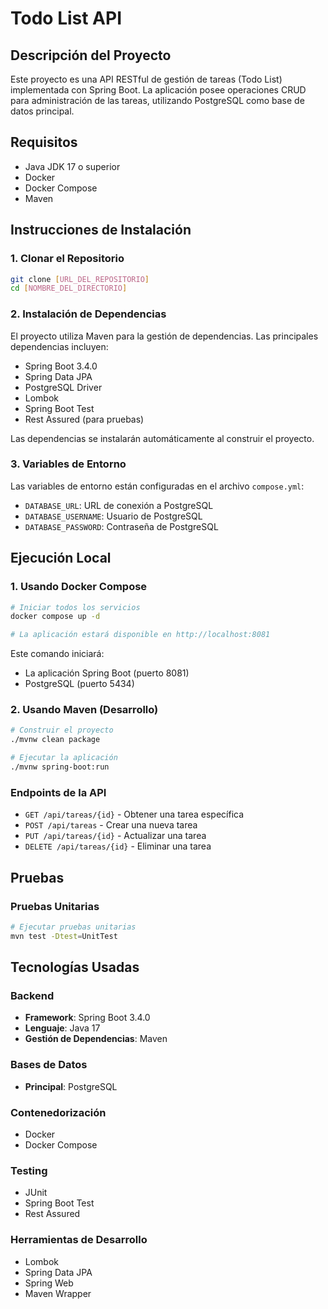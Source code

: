 # Todo List API

## Descripción del Proyecto
Este proyecto es una API RESTful de gestión de tareas (Todo List) implementada con Spring Boot. La aplicación posee operaciones CRUD para administración de las tareas, utilizando PostgreSQL como base de datos principal.

## Requisitos
- Java JDK 17 o superior
- Docker
- Docker Compose
- Maven

## Instrucciones de Instalación

### 1. Clonar el Repositorio
```bash
git clone [URL_DEL_REPOSITORIO]
cd [NOMBRE_DEL_DIRECTORIO]
```

### 2. Instalación de Dependencias
El proyecto utiliza Maven para la gestión de dependencias. Las principales dependencias incluyen:
- Spring Boot 3.4.0
- Spring Data JPA
- PostgreSQL Driver
- Lombok
- Spring Boot Test
- Rest Assured (para pruebas)

Las dependencias se instalarán automáticamente al construir el proyecto.

### 3. Variables de Entorno
Las variables de entorno están configuradas en el archivo `compose.yml`:
- `DATABASE_URL`: URL de conexión a PostgreSQL
- `DATABASE_USERNAME`: Usuario de PostgreSQL
- `DATABASE_PASSWORD`: Contraseña de PostgreSQL

## Ejecución Local

### 1. Usando Docker Compose
```bash
# Iniciar todos los servicios
docker compose up -d

# La aplicación estará disponible en http://localhost:8081
```

Este comando iniciará:
- La aplicación Spring Boot (puerto 8081)
- PostgreSQL (puerto 5434)

### 2. Usando Maven (Desarrollo)
```bash
# Construir el proyecto
./mvnw clean package

# Ejecutar la aplicación
./mvnw spring-boot:run
```

### Endpoints de la API
- `GET /api/tareas/{id}` - Obtener una tarea específica
- `POST /api/tareas` - Crear una nueva tarea
- `PUT /api/tareas/{id}` - Actualizar una tarea
- `DELETE /api/tareas/{id}` - Eliminar una tarea

## Pruebas

### Pruebas Unitarias
```bash
# Ejecutar pruebas unitarias
mvn test -Dtest=UnitTest
```
## Tecnologías Usadas

### Backend
- **Framework**: Spring Boot 3.4.0
- **Lenguaje**: Java 17
- **Gestión de Dependencias**: Maven

### Bases de Datos
- **Principal**: PostgreSQL


### Contenedorización
- Docker
- Docker Compose


### Testing
- JUnit
- Spring Boot Test
- Rest Assured

### Herramientas de Desarrollo
- Lombok
- Spring Data JPA
- Spring Web
- Maven Wrapper